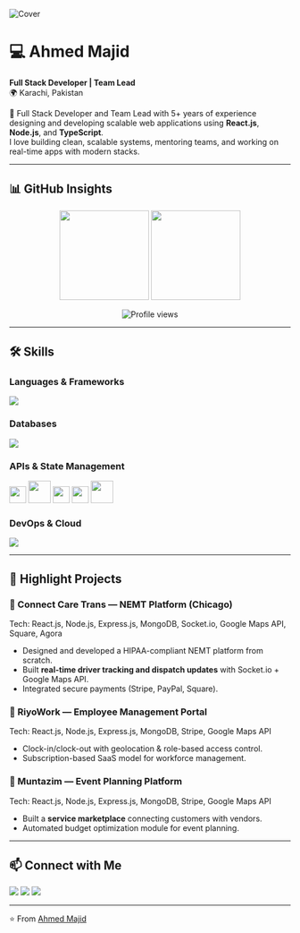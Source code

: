 ![Cover](https://via.placeholder.com/1200x300/001c3d/ffffff?text=👋+Hi,+I'm+Ahmed+Majid+-+Full+Stack+Developer+%7C+Team+Lead)

# 💻 Ahmed Majid
**Full Stack Developer | Team Lead**  
🌍 Karachi, Pakistan  

🚀 Full Stack Developer and Team Lead with 5+ years of experience designing and developing scalable web applications using **React.js**, **Node.js**, and **TypeScript**.  
I love building clean, scalable systems, mentoring teams, and working on real-time apps with modern stacks.  

---

## 📊 GitHub Insights
<p align="center">
  <img src="https://github-readme-stats.vercel.app/api?username=ahmedmajidgit&show_icons=true&theme=radical" height="160"/>
  <img src="https://github-readme-stats.vercel.app/api/top-langs/?username=ahmedmajidgit&layout=compact&theme=radical" height="160"/>
</p>

<p align="center">
  <img src="https://komarev.com/ghpvc/?username=ahmedmajidgit&color=blue&style=for-the-badge" alt="Profile views"/>
</p>

---

## 🛠 Skills  

### Languages & Frameworks  
<p>
<img src="https://skillicons.dev/icons?i=js,ts,nodejs,react,next,express,nest,tailwind,bootstrap,threejs" />
</p>

### Databases  
<p>
<img src="https://skillicons.dev/icons?i=mongodb,postgresql,mysql" />
</p>

### APIs & State Management
<p>
  <img src="https://img.shields.io/badge/REST-API-blue?logo=fastapi&logoColor=white" height="30" />
  <img src="https://skillicons.dev/icons?i=graphql" height="40" />
  <img src="https://img.shields.io/badge/WebSockets-35495E?logo=socketdotio&logoColor=white" height="30" />
  <img src="https://img.shields.io/badge/Webhooks-FF6F00?logo=zapier&logoColor=white" height="30" />
  <img src="https://skillicons.dev/icons?i=redux" height="40" />
</p>

### DevOps & Cloud  
<p>
<img src="https://skillicons.dev/icons?i=git,github,aws,heroku,vercel,cloudflare,linux" />
</p>

---

## 🚀 Highlight Projects  

### 🔹 Connect Care Trans — NEMT Platform (Chicago)  
Tech: React.js, Node.js, Express.js, MongoDB, Socket.io, Google Maps API, Square, Agora  
- Designed and developed a HIPAA-compliant NEMT platform from scratch.  
- Built **real-time driver tracking and dispatch updates** with Socket.io + Google Maps API.  
- Integrated secure payments (Stripe, PayPal, Square).  

### 🔹 RiyoWork — Employee Management Portal  
Tech: React.js, Node.js, Express.js, MongoDB, Stripe, Google Maps API  
- Clock-in/clock-out with geolocation & role-based access control.  
- Subscription-based SaaS model for workforce management.  

### 🔹 Muntazim — Event Planning Platform  
Tech: React.js, Node.js, Express.js, MongoDB, Stripe, Google Maps API  
- Built a **service marketplace** connecting customers with vendors.  
- Automated budget optimization module for event planning.  

---

## 📫 Connect with Me  
<p>
  <a href="mailto:ahmedmajidgit.dev@gmail.com"><img src="https://skillicons.dev/icons?i=gmail" /></a>
  <a href="https://linkedin.com/in/ahmed-majid-software-engineer"><img src="https://skillicons.dev/icons?i=linkedin" /></a>
  <a href="https://github.com/ahmedmajidgit"><img src="https://skillicons.dev/icons?i=github" /></a>
</p>

---
⭐️ From [Ahmed Majid](https://github.com/ahmedmajidgit)
